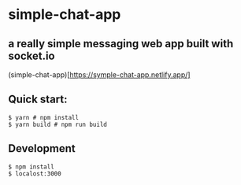 # simple-chat-app

## a really simple messaging web app built with socket.io
(simple-chat-app)[https://symple-chat-app.netlify.app/]

## Quick start:

```
$ yarn # npm install
$ yarn build # npm run build
````

## Development

```
$ npm install
$ localost:3000
````
